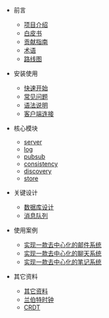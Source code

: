 * 前言

  * [项目介绍](zh-cn/README.md)
  * [白皮书](zh-cn/whitebook.md)
  * [贡献指南](en/CONTRIBUTING.md)
  * [术语](zh-cn/background/term.md)
  * [路线图](zh-cn/roadmap.md)

* 安装使用

  * [快速开始](zh-cn/install/start.md)
  * [常见问题](zh-cn/application/issue.md)
  * [语法说明](zh-cn/application/syntax.md)
  <!-- * [已支持语法](zh-cn/application/supported.md) -->
  * [客户端连接](zh-cn/application/connection_clinets.md)

  
* 核心模块
  * [server](zh-cn/p2pdb-server/introduce.md)
  * [log](zh-cn/p2pdb-log/introduce.md)
  * [pubsub](zh-cn/p2pdb-pubsub/introduce.md)
  * [consistency](zh-cn/p2pdb-consistency/introduce.md)
  * [discovery](zh-cn/p2pdb-discovery/introduce.md)
  * [store](zh-cn/p2pdb-store/introduce.md)
  <!-- * [cdc](zh-cn/p2pdb-cdc/introduce.md) -->

* 关键设计
    * [数据库设计](zh-cn/entity/persistence.md)
    * [消息队列](zh-cn/p2pdb-cdc/queue.md)


* 使用案例

    * [实现一款去中心化的邮件系统](zh-cn/case/email.md)
    * [实现一款去中心化的聊天系统](zh-cn/case/chat.md)
    * [实现一款去中心化的笔记系统](zh-cn/case/note.md)

<!-- 
* 安全控制
  * [权限控制](zh-cn/safety/authority.md) -->

* 其它资料

  * [其它资料](zh-cn/others.md)
  * [兰伯特时钟](zh-cn/clock/lamportclock.md)
  * [CRDT](zh-cn/clock/CRDT.md)